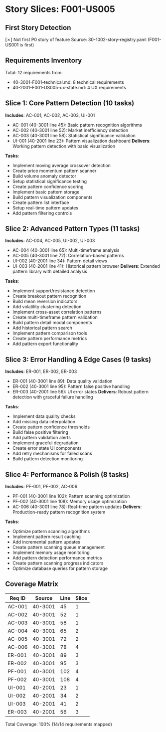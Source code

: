 # Story Slices: F001-US005

## First Story Detection
[✗] Not first P0 story of feature
Source: 30-1002-story-registry.yaml (F001-US001 is first)

## Requirements Inventory
Total: 12 requirements from:
- 40-3001-F001-technical.md: 8 technical requirements
- 40-2001-F001-US005-ux-state.md: 4 UX requirements

## Slice 1: Core Pattern Detection (10 tasks)
**Includes**: AC-001, AC-002, AC-003, UI-001
- AC-001 (40-3001 line 45): Basic pattern recognition algorithms
- AC-002 (40-3001 line 52): Market inefficiency detection
- AC-003 (40-3001 line 58): Statistical significance validation
- UI-001 (40-2001 line 23): Pattern visualization dashboard
**Delivers**: Working pattern detection with basic visualization

**Tasks**:
- Implement moving average crossover detection
- Create price momentum pattern scanner
- Build volume anomaly detector
- Setup statistical significance testing
- Create pattern confidence scoring
- Implement basic pattern storage
- Build pattern visualization components
- Create pattern list interface
- Setup real-time pattern updates
- Add pattern filtering controls

## Slice 2: Advanced Pattern Types (11 tasks)
**Includes**: AC-004, AC-005, UI-002, UI-003
- AC-004 (40-3001 line 65): Multi-timeframe analysis
- AC-005 (40-3001 line 72): Correlation-based patterns
- UI-002 (40-2001 line 34): Pattern detail views
- UI-003 (40-2001 line 41): Historical pattern browser
**Delivers**: Extended pattern library with detailed analysis

**Tasks**:
- Implement support/resistance detection
- Create breakout pattern recognition
- Build mean reversion indicators
- Add volatility clustering detection
- Implement cross-asset correlation patterns
- Create multi-timeframe pattern validation
- Build pattern detail modal components
- Add historical pattern search
- Implement pattern comparison tools
- Create pattern performance metrics
- Add pattern export functionality

## Slice 3: Error Handling & Edge Cases (9 tasks)
**Includes**: ER-001, ER-002, ER-003
- ER-001 (40-3001 line 89): Data quality validation
- ER-002 (40-3001 line 95): Pattern false positive handling
- ER-003 (40-2001 line 56): UI error states
**Delivers**: Robust pattern detection with graceful failure handling

**Tasks**:
- Implement data quality checks
- Add missing data interpolation
- Create pattern confidence thresholds
- Build false positive filtering
- Add pattern validation alerts
- Implement graceful degradation
- Create error state UI components
- Add retry mechanisms for failed scans
- Build pattern detection monitoring

## Slice 4: Performance & Polish (8 tasks)
**Includes**: PF-001, PF-002, AC-006
- PF-001 (40-3001 line 102): Pattern scanning optimization
- PF-002 (40-3001 line 108): Memory usage optimization
- AC-006 (40-3001 line 78): Real-time pattern updates
**Delivers**: Production-ready pattern recognition system

**Tasks**:
- Optimize pattern scanning algorithms
- Implement pattern result caching
- Add incremental pattern updates
- Create pattern scanning queue management
- Implement memory usage monitoring
- Add pattern detection performance metrics
- Create pattern scanning progress indicators
- Optimize database queries for pattern storage

## Coverage Matrix
| Req ID | Source | Line | Slice |
|--------|--------|------|-------|
| AC-001 | 40-3001 | 45 | 1 |
| AC-002 | 40-3001 | 52 | 1 |
| AC-003 | 40-3001 | 58 | 1 |
| AC-004 | 40-3001 | 65 | 2 |
| AC-005 | 40-3001 | 72 | 2 |
| AC-006 | 40-3001 | 78 | 4 |
| ER-001 | 40-3001 | 89 | 3 |
| ER-002 | 40-3001 | 95 | 3 |
| PF-001 | 40-3001 | 102 | 4 |
| PF-002 | 40-3001 | 108 | 4 |
| UI-001 | 40-2001 | 23 | 1 |
| UI-002 | 40-2001 | 34 | 2 |
| UI-003 | 40-2001 | 41 | 2 |
| ER-003 | 40-2001 | 56 | 3 |

Total Coverage: 100% (14/14 requirements mapped)